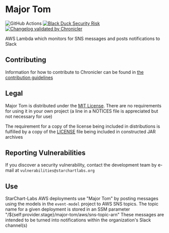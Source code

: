 # Major Tom

![GitHub Actions](https://github.com/StarChart-Labs/major-tom/workflows/Java%20CI/badge.svg?branch=master) [![Black Duck Security Risk](https://copilot.blackducksoftware.com/github/repos/StarChart-Labs/major-tom/branches/master/badge-risk.svg)](https://copilot.blackducksoftware.com/github/repos/StarChart-Labs/major-tom/branches/master) [![Changelog validated by Chronicler](https://chronicler.starchartlabs.org/images/changelog-chronicler-success.png)](https://chronicler.starchartlabs.org/) 

AWS Lambda which monitors for SNS messages and posts notifications to Slack

## Contributing

Information for how to contribute to Chronicler can be found in [the contribution guidelines](./docs/CONTRIBUTING.md)

## Legal

Major Tom is distributed under the [MIT License](https://opensource.org/licenses/MIT). There are no requirements for using it in your own project (a line in a NOTICES file is appreciated but not necessary for use)

The requirement for a copy of the license being included in distributions is fulfilled by a copy of the [LICENSE](./LICENSE) file being included in constructed JAR archives

## Reporting Vulnerabilities

If you discover a security vulnerability, contact the development team by e-mail at `vulnerabilities@starchartlabs.org`

## Use

StarChart-Labs AWS deployments use "Major Tom" by posting messages using the models in the `event-model` project to AWS SNS topics. The topic name for a given deployment is stored in an SSM parameter "/${self:provider.stage}/major-tom/aws/sns-topic-arn"
These messages are intended to be turned into notifications within the organization's Slack channel(s)
